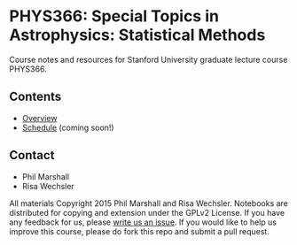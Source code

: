 # PHYS366: Special Topics in Astrophysics: Statistical Methods 

Course notes and resources for Stanford University graduate lecture course PHYS366.

## Contents

* [Overview](https://github.com/drphilmarshall/StatisticalMethods/blob/master/Overview.md)
* [Schedule](https://github.com/drphilmarshall/StatisticalMethods/blob/master/Schedule.md) (coming soon!)

## Contact

* Phil Marshall
* Risa Wechsler

All materials Copyright 2015 Phil Marshall and Risa Wechsler. Notebooks are distributed for copying and extension under the GPLv2 License. If you have any feedback for us, please [write us an issue](https://github.com/drphilmarshall/StatisticalMethods/issues). If you would like to help us improve this course, please do fork this repo and submit a pull request.

